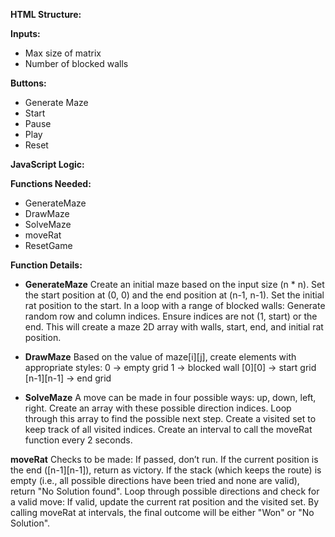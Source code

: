 **HTML Structure:**

**Inputs:**

* Max size of matrix
* Number of blocked walls

**Buttons:**

* Generate Maze
* Start
* Pause
* Play
* Reset

**JavaScript Logic:**

**Functions Needed:**

* GenerateMaze
* DrawMaze
* SolveMaze
* moveRat
* ResetGame

**Function Details:**

* **GenerateMaze**
Create an initial maze based on the input size (n \* n).
Set the start position at (0, 0) and the end position at (n-1, n-1).
Set the initial rat position to the start.
In a loop with a range of blocked walls:
Generate random row and column indices.
Ensure indices are not (1, start) or the end.
This will create a maze 2D array with walls, start, end, and initial rat position.


* **DrawMaze**
Based on the value of maze[i][j], create elements with appropriate styles:
0 -> empty grid
1 -> blocked wall
[0][0] -> start grid
[n-1][n-1] -> end grid


* **SolveMaze**
A move can be made in four possible ways: up, down, left, right.
Create an array with these possible direction indices.
Loop through this array to find the possible next step.
Create a visited set to keep track of all visited indices.
Create an interval to call the moveRat function every 2 seconds.


**moveRat**
Checks to be made:
If passed, don’t run.
If the current position is the end ([n-1][n-1]), return as victory.
If the stack (which keeps the route) is empty (i.e., all possible directions have been tried and none are valid), return "No Solution found".
Loop through possible directions and check for a valid move:
If valid, update the current rat position and the visited set.
By calling moveRat at intervals, the final outcome will be either "Won" or "No Solution".
